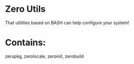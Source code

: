 Zero Utils
======

That utilities based on BASH can help configure your system!

Contains:
======
zeropkg, zerolocale, zeroinit, zerobuild
